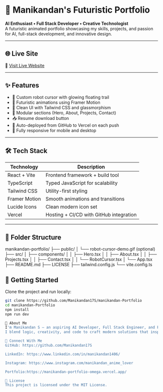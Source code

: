 # 🚀 Manikandan's Futuristic Portfolio

**AI Enthusiast • Full Stack Developer • Creative Technologist**  
A futuristic animated portfolio showcasing my skills, projects, and passion for AI, full-stack development, and innovative design.

---

## 🌐 Live Site

🔗 [Visit Live Website](https://manikandan-portfolio-omega.vercel.app/)

---

## ✨ Features

- 🤖 Custom robot cursor with glowing floating trail
- 🌌 Futuristic animations using Framer Motion
- 🎨 Clean UI with Tailwind CSS and glassmorphism
- 📂 Modular sections (Hero, About, Projects, Contact)
- 📥 Resume download button
- 🔄 Auto-deployed from GitHub to Vercel on each push
- 📱 Fully responsive for mobile and desktop

---

## 🛠️ Tech Stack

| Technology      | Description                           |
|-----------------|---------------------------------------|
| React + Vite    | Frontend framework + build tool       |
| TypeScript      | Typed JavaScript for scalability      |
| Tailwind CSS    | Utility-first styling                 |
| Framer Motion   | Smooth animations and transitions     |
| Lucide Icons    | Clean modern icon set                 |
| Vercel          | Hosting + CI/CD with GitHub integration |

---

## 📂 Folder Structure

manikandan-portfolio/
├── public/
│ └── robot-cursor-demo.gif (optional)
├── src/
│ ├── components/
│ │ ├── Hero.tsx
│ │ ├── About.tsx
│ │ ├── Projects.tsx
│ │ ├── Contact.tsx
│ │ └── RobotCursor.tsx
│ └── App.tsx
├── README.md
├── LICENSE
├── tailwind.config.js
└── vite.config.ts

## 🚀 Getting Started

Clone the project and run locally:

```bash
git clone https://github.com/Manikandan17S/manikandan-Portfolio
cd manikandan-Portfolio
npm install
npm run dev

🧠 About Me
I'm Manikandan S — an aspiring AI Developer, Full Stack Engineer, and Prompt Engineer with a passion for creating futuristic interfaces, intelligent applications, and visually stunning experiences.
I blend logic, creativity, and code to craft modern solutions that inspire.

🔗 Connect With Me
GitHub: https://github.com/Manikandan17S

LinkedIn: https://www.linkedin.com/in/manikandan1406/

Instagram: https://www.instagram.com/manikandan_anime_lover

Portfolio:https://manikandan-portfolio-omega.vercel.app/

📜 License
This project is licensed under the MIT License.
